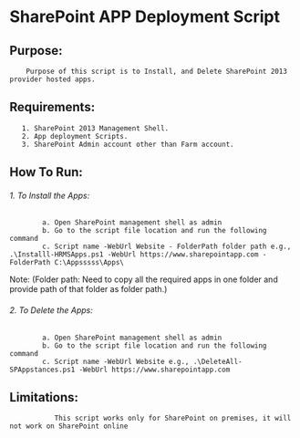 #       SharePoint APP Deployment Script

 
## Purpose:  
        
        Purpose of this script is to Install, and Delete SharePoint 2013 provider hosted apps.
 
## Requirements:

       1. SharePoint 2013 Management Shell.
       2. App deployment Scripts.
       3. SharePoint Admin account other than Farm account.
         
## How To Run:

###### 1.	To Install the Apps: 
            a. Open SharePoint management shell as admin 
            b. Go to the script file location and run the following command
            c. Script name -WebUrl Website - FolderPath folder path e.g., .\Installl-HRMSApps.ps1 -WebUrl https://www.sharepointapp.com -FolderPath C:\Appsssss\Apps\

Note: (Folder path:  Need to copy all the required apps in one folder and provide path of that folder as folder path.)

###### 2.	To Delete the Apps:
            a. Open SharePoint management shell as admin 
            b. Go to the script file location and run the following command
            c. Script name -WebUrl Website e.g., .\DeleteAll-SPAppstances.ps1 -WebUrl https://www.sharepointapp.com 
   
## Limitations:
               This script works only for SharePoint on premises, it will not work on SharePoint online
 
 
 
 
 
 
    
